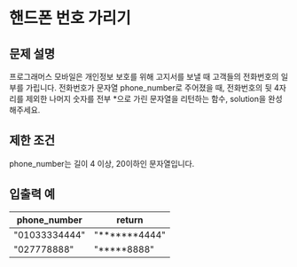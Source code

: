 # 핸드폰 번호 가리기

## 문제 설명

프로그래머스 모바일은 개인정보 보호를 위해 고지서를 보낼 때 고객들의 전화번호의 일부를 가립니다.
전화번호가 문자열 phone_number로 주어졌을 때, 전화번호의 뒷 4자리를 제외한 나머지 숫자를 전부 *으로 가린 문자열을 리턴하는 함수, solution을 완성해주세요.

## 제한 조건
phone_number는 길이 4 이상, 20이하인 문자열입니다.

## 입출력 예

|phone_number|	return|
|-------------|--------------|
|"01033334444"|	"*******4444"|
|"027778888"| "*****8888"|